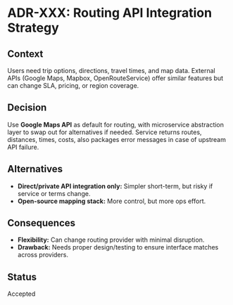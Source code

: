 # ADR-XXX: Routing API Integration Strategy

## Context
Users need trip options, directions, travel times, and map data.
External APIs (Google Maps, Mapbox, OpenRouteService) offer similar features but can change SLA, pricing, or region coverage.

## Decision
Use **Google Maps API** as default for routing, with microservice abstraction layer to swap out for alternatives if needed.
Service returns routes, distances, times, costs, also packages error messages in case of upstream API failure.

## Alternatives
- **Direct/private API integration only:** Simpler short-term, but risky if service or terms change.
- **Open-source mapping stack:** More control, but more ops effort.

## Consequences
- **Flexibility:** Can change routing provider with minimal disruption.
- **Drawback:** Needs proper design/testing to ensure interface matches across providers.

## Status
Accepted
